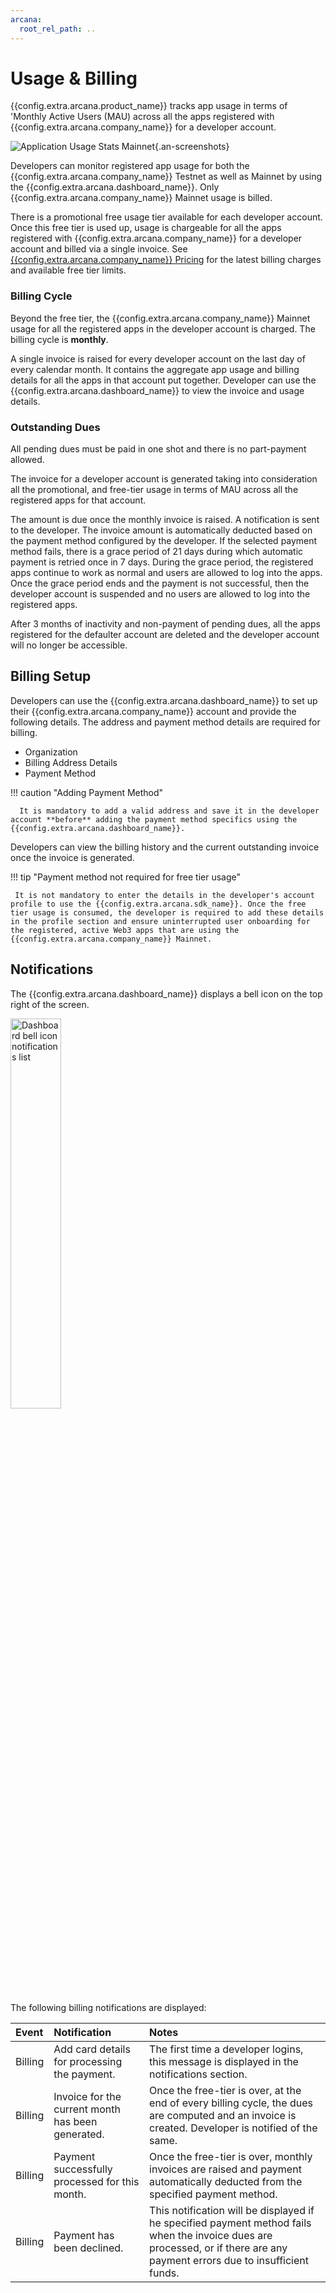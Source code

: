 ```yaml
---
arcana:
  root_rel_path: ..
---
```


# Usage & Billing

{{config.extra.arcana.product_name}} tracks app usage in terms of 'Monthly Active Users (MAU) across all the apps registered with {{config.extra.arcana.company_name}} for a developer account. 

![Application Usage Stats Mainnet](/img/an_db_billing_allapps_MAU.png){.an-screenshots}

Developers can monitor registered app usage for both the {{config.extra.arcana.company_name}} Testnet as well as Mainnet by using the {{config.extra.arcana.dashboard_name}}. Only {{config.extra.arcana.company_name}} Mainnet usage is billed. 

There is a promotional free usage tier available for each developer account. Once this free tier is used up, usage is chargeable for all the apps registered with {{config.extra.arcana.company_name}} for a developer account and billed via a single invoice. See [{{config.extra.arcana.company_name}} Pricing](https://www.arcana.network/pricing) for the latest billing charges and available free tier limits.

### Billing Cycle

Beyond the free tier, the {{config.extra.arcana.company_name}} Mainnet usage for all the registered apps in the developer account is charged. The billing cycle is **monthly**.

A single invoice is raised for every developer account on the last day of every calendar month. It contains the aggregate app usage and billing details for all the apps in that account put together.  Developer can use the {{config.extra.arcana.dashboard_name}} to view the invoice and usage details.

### Outstanding Dues

All pending dues must be paid in one shot and there is no part-payment allowed. 

The invoice for a developer account is generated taking into consideration all the promotional, and free-tier usage in terms of MAU across all the registered apps for that account. 

The amount is due once the monthly invoice is raised. A notification is sent to the developer. The invoice amount is automatically deducted based on the payment method configured by the developer. If the selected payment method fails, there is a grace period of 21 days during which automatic payment is retried once in 7 days. During the grace period, the registered apps continue to work as normal and users are allowed to log into the apps. Once the grace period ends and the payment is not successful, then the developer account is suspended and no users are allowed to log into the registered apps.

After 3 months of inactivity and non-payment of pending dues, all the apps registered for the defaulter account are deleted and the developer account will no longer be accessible.

## Billing Setup

Developers can use the {{config.extra.arcana.dashboard_name}} to set up their {{config.extra.arcana.company_name}} account and provide the following details. The address and payment method details are required for billing.

* Organization
* Billing Address Details
* Payment Method

!!! caution "Adding Payment Method"

      It is mandatory to add a valid address and save it in the developer account **before** adding the payment method specifics using the {{config.extra.arcana.dashboard_name}}. 

Developers can view the billing history and the current outstanding invoice once the invoice is generated.

!!! tip "Payment method not required for free tier usage"

     It is not mandatory to enter the details in the developer's account profile to use the {{config.extra.arcana.sdk_name}}. Once the free tier usage is consumed, the developer is required to add these details in the profile section and ensure uninterrupted user onboarding for the registered, active Web3 apps that are using the {{config.extra.arcana.company_name}} Mainnet.

## Notifications

The {{config.extra.arcana.dashboard_name}} displays a bell icon on the top right of the screen. 

<img class="an-screenshots-noeffects" src="/img/an_db_notifications_list.png" alt="Dashboard bell icon notifications list" width="40%"/>

The following billing notifications are displayed:

| Event  | Notification | Notes |
| :---  | :--- | :--- |
| Billing | Add card details for processing the payment. | The first time a developer logins, this message is displayed in the notifications section. |
| Billing | Invoice for the current month has been generated. | Once the free-tier is over, at the end of every billing cycle, the dues are computed and an invoice is created. Developer is notified of the same.|
| Billing | Payment successfully processed for this month. | Once the free-tier is over, monthly invoices are raised and payment automatically deducted from the specified payment method. |
| Billing | Payment has been declined.| This notification will be displayed if he specified payment method fails when the invoice dues are processed, or if there are any payment errors due to insufficient funds. |

<!-- 
## Billing Errors and Troubleshooting

TBD
Link the billing errors list here and also link the Troubleshooting guide section on Billing errors.

-->